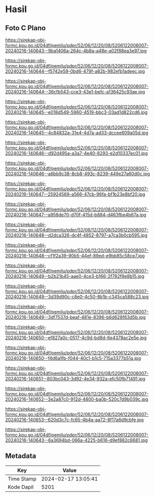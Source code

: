 # Hasil

## Foto C Plano

https://sirekap-obj-formc.kpu.go.id/04df/pemilu/pdpr/52/06/12/20/08/5206122008007-20240216-140643--9ba1406a-264c-4b8a-a48e-a02f88ea3e97.jpg

https://sirekap-obj-formc.kpu.go.id/04df/pemilu/pdpr/52/06/12/20/08/5206122008007-20240216-140644--f5742e59-0bd6-479f-a82b-982efb1adeec.jpg

https://sirekap-obj-formc.kpu.go.id/04df/pemilu/pdpr/52/06/12/20/08/5206122008007-20240216-140644--36cfb543-cce3-43e1-befc-a136425c93ae.jpg

https://sirekap-obj-formc.kpu.go.id/04df/pemilu/pdpr/52/06/12/20/08/5206122008007-20240216-140645--e018d549-5960-4519-bbc3-03ad1d822cd6.jpg

https://sirekap-obj-formc.kpu.go.id/04df/pemilu/pdpr/52/06/12/20/08/5206122008007-20240216-140645--4c84832a-31e4-4d7a-ad33-dccee609a05d.jpg

https://sirekap-obj-formc.kpu.go.id/04df/pemilu/pdpr/52/06/12/20/08/5206122008007-20240216-140646--d92d495a-a3a7-4e40-8293-e2d10337ec01.jpg

https://sirekap-obj-formc.kpu.go.id/04df/pemilu/pdpr/52/06/12/20/08/5206122008007-20240216-140646--a6bb9c38-8cb8-493c-8239-449e27a60d0c.jpg

https://sirekap-obj-formc.kpu.go.id/04df/pemilu/pdpr/52/06/12/20/08/5206122008007-20240216-140647--25924569-a566-47cb-96fa-bf1b23e8bf20.jpg

https://sirekap-obj-formc.kpu.go.id/04df/pemilu/pdpr/52/06/12/20/08/5206122008007-20240216-140647--a958de70-d70f-415d-b884-d463fbe4b67a.jpg

https://sirekap-obj-formc.kpu.go.id/04df/pemilu/pdpr/52/06/12/20/08/5206122008007-20240216-140648--d2dca326-dc4f-4852-8797-a7ca3b0cb595.jpg

https://sirekap-obj-formc.kpu.go.id/04df/pemilu/pdpr/52/06/12/20/08/5206122008007-20240216-140648--cf1f2a39-90b5-44ef-89ed-e9bb85c58ce7.jpg

https://sirekap-obj-formc.kpu.go.id/04df/pemilu/pdpr/52/06/12/20/08/5206122008007-20240216-140649--b2b21b45-aae0-4ce3-b166-2f782f9e8b15.jpg

https://sirekap-obj-formc.kpu.go.id/04df/pemilu/pdpr/52/06/12/20/08/5206122008007-20240216-140649--3d39d90c-c8e0-4c50-8b1b-c345ca588c23.jpg

https://sirekap-obj-formc.kpu.go.id/04df/pemilu/pdpr/52/06/12/20/08/5206122008007-20240216-140649--3df7537d-beaf-481e-8396-b6d628f63d5b.jpg

https://sirekap-obj-formc.kpu.go.id/04df/pemilu/pdpr/52/06/12/20/08/5206122008007-20240216-140650--ef827a0c-0517-4c9d-bd8d-6e4378ac2e5e.jpg

https://sirekap-obj-formc.kpu.go.id/04df/pemilu/pdpr/52/06/12/20/08/5206122008007-20240216-140650--f4d6a1fb-f044-40c1-b1c5-715a3377b51a.jpg

https://sirekap-obj-formc.kpu.go.id/04df/pemilu/pdpr/52/06/12/20/08/5206122008007-20240216-140651--803bc043-3d92-4e34-932a-efc50fb71491.jpg

https://sirekap-obj-formc.kpu.go.id/04df/pemilu/pdpr/52/06/12/20/08/5206122008007-20240216-140652--3e2a87c0-912d-4800-ba0b-520c7d9b039c.jpg

https://sirekap-obj-formc.kpu.go.id/04df/pemilu/pdpr/52/06/12/20/08/5206122008007-20240216-140653--620d3c7c-fc65-4b4a-aa72-8f17a6d9cbfe.jpg

https://sirekap-obj-formc.kpu.go.id/04df/pemilu/pdpr/52/06/12/20/08/5206122008007-20240216-140643--6a3694bd-066a-4225-b616-d9ef882c6681.jpg


## Metadata

| Key        | Value               |
| ---------- | ------------------- |
| Time Stamp | 2024-02-17 13:05:41 |
| Kode Dapil | 5201                |



